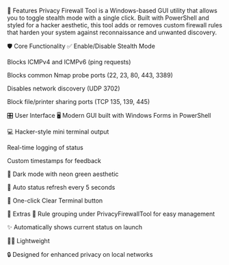 🔐 Features
Privacy Firewall Tool is a Windows-based GUI utility that allows you to toggle stealth mode with a single click. Built with PowerShell and styled for a hacker aesthetic, this tool adds or removes custom firewall rules that harden your system against reconnaissance and unwanted discovery.

🛡️ Core Functionality
✅ Enable/Disable Stealth Mode

Blocks ICMPv4 and ICMPv6 (ping requests)

Blocks common Nmap probe ports (22, 23, 80, 443, 3389)

Disables network discovery (UDP 3702)

Block file/printer sharing ports (TCP 135, 139, 445)

🎛️ User Interface
🖥️ Modern GUI built with Windows Forms in PowerShell

💻 Hacker-style mini terminal output

Real-time logging of status

Custom timestamps for feedback

🎨 Dark mode with neon green aesthetic

🔄 Auto status refresh every 5 seconds

🧹 One-click Clear Terminal button

🚀 Extras
🪪 Rule grouping under PrivacyFirewallTool for easy management

✨ Automatically shows current status on launch

🧑‍💻 Lightweight

🔒 Designed for enhanced privacy on local networks

